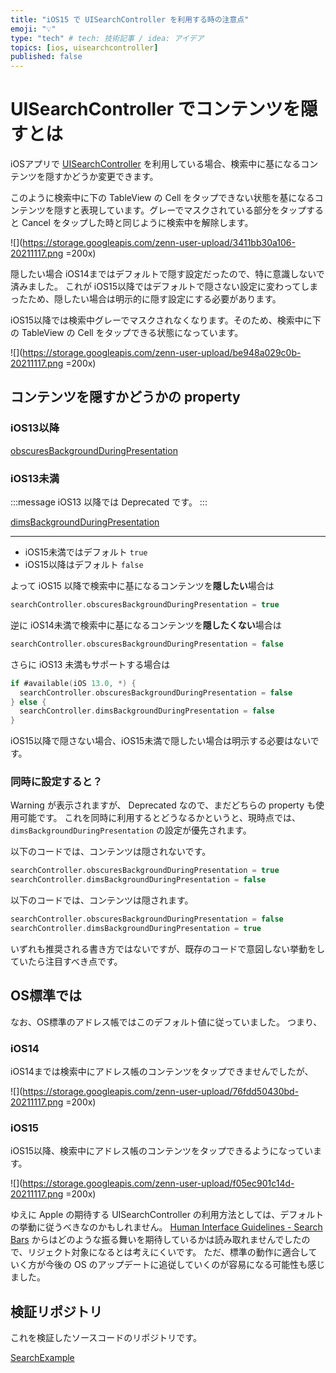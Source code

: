 ```yaml
---
title: "iOS15 で UISearchController を利用する時の注意点"
emoji: "💡"
type: "tech" # tech: 技術記事 / idea: アイデア
topics: [ios, uisearchcontroller]
published: false
---
```


# UISearchController でコンテンツを隠すとは

iOSアプリで [UISearchController](https://developer.apple.com/documentation/uikit/uisearchcontroller) を利用している場合、検索中に基になるコンテンツを隠すかどうか変更できます。

このように検索中に下の TableView の Cell をタップできない状態を基になるコンテンツを隠すと表現しています。グレーでマスクされている部分をタップすると Cancel をタップした時と同じように検索中を解除します。

![](https://storage.googleapis.com/zenn-user-upload/3411bb30a106-20211117.png =200x)

隠したい場合 iOS14まではデフォルトで隠す設定だったので、特に意識しないで済みました。
これが iOS15以降ではデフォルトで隠さない設定に変わってしまったため、隠したい場合は明示的に隠す設定にする必要があります。

iOS15以降では検索中グレーでマスクされなくなります。そのため、検索中に下の TableView の Cell をタップできる状態になっています。

![](https://storage.googleapis.com/zenn-user-upload/be948a029c0b-20211117.png =200x)

## コンテンツを隠すかどうかの property

### iOS13以降
[obscuresBackgroundDuringPresentation](https://developer.apple.com/documentation/uikit/uisearchcontroller/1618656-obscuresbackgroundduringpresenta)

### iOS13未満

:::message
iOS13 以降では Deprecated です。
:::

[dimsBackgroundDuringPresentation](https://developer.apple.com/documentation/uikit/uisearchcontroller/1618660-dimsbackgroundduringpresentation)

---

- iOS15未満ではデフォルト `true`
- iOS15以降はデフォルト `false`

よって iOS15 以降で検索中に基になるコンテンツを**隠したい**場合は

```swift
searchController.obscuresBackgroundDuringPresentation = true
```

逆に iOS14未満で検索中に基になるコンテンツを**隠したくない**場合は

```swift
searchController.obscuresBackgroundDuringPresentation = false
```

さらに iOS13 未満もサポートする場合は

```swift
if #available(iOS 13.0, *) {
  searchController.obscuresBackgroundDuringPresentation = false
} else {
  searchController.dimsBackgroundDuringPresentation = false
}
```

iOS15以降で隠さない場合、iOS15未満で隠したい場合は明示する必要はないです。

### 同時に設定すると？

Warning が表示されますが、 Deprecated なので、まだどちらの property も使用可能です。
これを同時に利用するとどうなるかというと、現時点では、 `dimsBackgroundDuringPresentation` の設定が優先されます。

以下のコードでは、コンテンツは隠されないです。

```swift
searchController.obscuresBackgroundDuringPresentation = true
searchController.dimsBackgroundDuringPresentation = false
```

以下のコードでは、コンテンツは隠されます。

```swift
searchController.obscuresBackgroundDuringPresentation = false
searchController.dimsBackgroundDuringPresentation = true
```

いずれも推奨される書き方ではないですが、既存のコードで意図しない挙動をしていたら注目すべき点です。

## OS標準では
なお、OS標準のアドレス帳ではこのデフォルト値に従っていました。
つまり、

### iOS14

iOS14までは検索中にアドレス帳のコンテンツをタップできませんでしたが、

![](https://storage.googleapis.com/zenn-user-upload/76fdd50430bd-20211117.png =200x)

### iOS15

iOS15以降、検索中にアドレス帳のコンテンツをタップできるようになっています。

![](https://storage.googleapis.com/zenn-user-upload/f05ec901c14d-20211117.png =200x)

ゆえに Apple の期待する UISearchController の利用方法としては、デフォルトの挙動に従うべきなのかもしれません。
[Human Interface Guidelines - Search Bars](https://developer.apple.com/design/human-interface-guidelines/ios/bars/search-bars/) からはどのような振る舞いを期待しているかは読み取れませんでしたので、リジェクト対象になるとは考えにくいです。
ただ、標準の動作に適合していく方が今後の OS のアップデートに追従していくのが容易になる可能性も感じました。

## 検証リポジトリ
これを検証したソースコードのリポジトリです。

[SearchExample](https://github.com/ykws/SearchExample)

